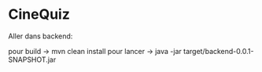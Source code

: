 # CineQuiz

Aller dans backend:

pour build -> mvn clean install
pour lancer -> java -jar target/backend-0.0.1-SNAPSHOT.jar

